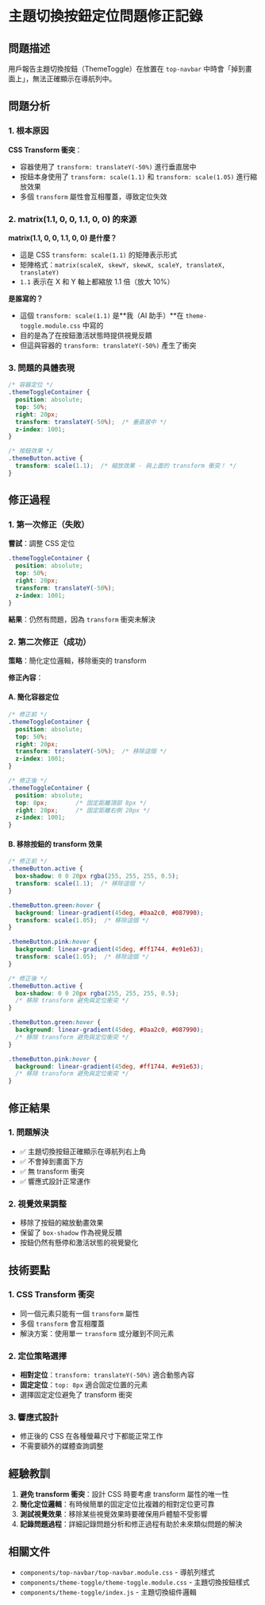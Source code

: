 # 主題切換按鈕定位問題修正記錄

## 問題描述

用戶報告主題切換按鈕（ThemeToggle）在放置在 `top-navbar` 中時會「掉到畫面上」，無法正確顯示在導航列中。

## 問題分析

### 1. 根本原因

**CSS Transform 衝突**：
- 容器使用了 `transform: translateY(-50%)` 進行垂直居中
- 按鈕本身使用了 `transform: scale(1.1)` 和 `transform: scale(1.05)` 進行縮放效果
- 多個 `transform` 屬性會互相覆蓋，導致定位失效

### 2. matrix(1.1, 0, 0, 1.1, 0, 0) 的來源

**matrix(1.1, 0, 0, 1.1, 0, 0) 是什麼？**
- 這是 CSS `transform: scale(1.1)` 的矩陣表示形式
- 矩陣格式：`matrix(scaleX, skewY, skewX, scaleY, translateX, translateY)`
- `1.1` 表示在 X 和 Y 軸上都縮放 1.1 倍（放大 10%）

**是誰寫的？**
- 這個 `transform: scale(1.1)` 是**我（AI 助手）**在 `theme-toggle.module.css` 中寫的
- 目的是為了在按鈕激活狀態時提供視覺反饋
- 但這與容器的 `transform: translateY(-50%)` 產生了衝突

### 3. 問題的具體表現

```css
/* 容器定位 */
.themeToggleContainer {
  position: absolute;
  top: 50%;
  right: 20px;
  transform: translateY(-50%);  /* 垂直居中 */
  z-index: 1001;
}

/* 按鈕效果 */
.themeButton.active {
  transform: scale(1.1);  /* 縮放效果 - 與上面的 transform 衝突！ */
}
```

## 修正過程

### 1. 第一次修正（失敗）

**嘗試**：調整 CSS 定位
```css
.themeToggleContainer {
  position: absolute;
  top: 50%;
  right: 20px;
  transform: translateY(-50%);
  z-index: 1001;
}
```

**結果**：仍然有問題，因為 `transform` 衝突未解決

### 2. 第二次修正（成功）

**策略**：簡化定位邏輯，移除衝突的 transform

**修正內容**：

#### A. 簡化容器定位
```css
/* 修正前 */
.themeToggleContainer {
  position: absolute;
  top: 50%;
  right: 20px;
  transform: translateY(-50%);  /* 移除這個 */
  z-index: 1001;
}

/* 修正後 */
.themeToggleContainer {
  position: absolute;
  top: 8px;        /* 固定距離頂部 8px */
  right: 20px;     /* 固定距離右側 20px */
  z-index: 1001;
}
```

#### B. 移除按鈕的 transform 效果
```css
/* 修正前 */
.themeButton.active {
  box-shadow: 0 0 20px rgba(255, 255, 255, 0.5);
  transform: scale(1.1);  /* 移除這個 */
}

.themeButton.green:hover {
  background: linear-gradient(45deg, #0aa2c0, #087990);
  transform: scale(1.05);  /* 移除這個 */
}

.themeButton.pink:hover {
  background: linear-gradient(45deg, #ff1744, #e91e63);
  transform: scale(1.05);  /* 移除這個 */
}

/* 修正後 */
.themeButton.active {
  box-shadow: 0 0 20px rgba(255, 255, 255, 0.5);
  /* 移除 transform 避免與定位衝突 */
}

.themeButton.green:hover {
  background: linear-gradient(45deg, #0aa2c0, #087990);
  /* 移除 transform 避免與定位衝突 */
}

.themeButton.pink:hover {
  background: linear-gradient(45deg, #ff1744, #e91e63);
  /* 移除 transform 避免與定位衝突 */
}
```

## 修正結果

### 1. 問題解決
- ✅ 主題切換按鈕正確顯示在導航列右上角
- ✅ 不會掉到畫面下方
- ✅ 無 transform 衝突
- ✅ 響應式設計正常運作

### 2. 視覺效果調整
- 移除了按鈕的縮放動畫效果
- 保留了 `box-shadow` 作為視覺反饋
- 按鈕仍然有懸停和激活狀態的視覺變化

## 技術要點

### 1. CSS Transform 衝突
- 同一個元素只能有一個 `transform` 屬性
- 多個 `transform` 會互相覆蓋
- 解決方案：使用單一 `transform` 或分離到不同元素

### 2. 定位策略選擇
- **相對定位**：`transform: translateY(-50%)` 適合動態內容
- **固定定位**：`top: 8px` 適合固定位置的元素
- 選擇固定定位避免了 transform 衝突

### 3. 響應式設計
- 修正後的 CSS 在各種螢幕尺寸下都能正常工作
- 不需要額外的媒體查詢調整

## 經驗教訓

1. **避免 transform 衝突**：設計 CSS 時要考慮 transform 屬性的唯一性
2. **簡化定位邏輯**：有時候簡單的固定定位比複雜的相對定位更可靠
3. **測試視覺效果**：移除某些視覺效果時要確保用戶體驗不受影響
4. **記錄問題過程**：詳細記錄問題分析和修正過程有助於未來類似問題的解決

## 相關文件

- `components/top-navbar/top-navbar.module.css` - 導航列樣式
- `components/theme-toggle/theme-toggle.module.css` - 主題切換按鈕樣式
- `components/theme-toggle/index.js` - 主題切換組件邏輯

